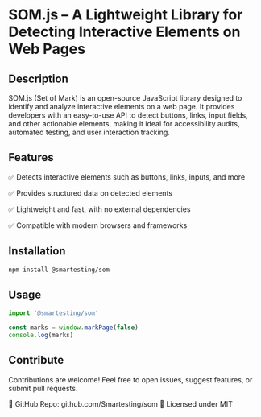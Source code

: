 # SOM.js – A Lightweight Library for Detecting Interactive Elements on Web Pages

## Description

SOM.js (Set of Mark) is an open-source JavaScript library designed to identify and analyze interactive elements on a web page. It provides developers with an easy-to-use API to detect buttons, links, input fields, and other actionable elements, making it ideal for accessibility audits, automated testing, and user interaction tracking.

## Features

✅ Detects interactive elements such as buttons, links, inputs, and more

✅ Provides structured data on detected elements

✅ Lightweight and fast, with no external dependencies

✅ Compatible with modern browsers and frameworks

## Installation

```sh
npm install @smartesting/som
```

## Usage

```ts
import '@smartesting/som'

const marks = window.markPage(false)
console.log(marks)
```

## Contribute

Contributions are welcome! Feel free to open issues, suggest features, or submit pull requests.

📌 GitHub Repo: github.com/Smartesting/som
📜 Licensed under MIT
